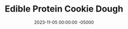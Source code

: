 ---
layout: post
title:  "Edible Protein Cookie Dough"
date:   2023-11-05 00:00:00 -05000
categories: 
- Recipes
- Protein Powder
permalink: /recipes/protein-cookie-dough
image: /assets/Food/Protein Powder/Cookie Dough/cookie-dough.jpg
ing: cookiedough-ing
facts: cookiedough-facts
Prep: 20
Rest: 
Cook: 
Source1: 
Source2: 
tags: 
- edible cookie dough
- cookie dough
- gluten free
- chopped chocolate
- chocolate chip
- raw
- protein powder
- casein
- coconut oil
- cocoa powder
- oat flour
- oats
Description: This edible cookie dough is so simple, and a much healthier way to enjoy a classic treat. They use casein protein as the flour, but for a non protein version, you can use oat flour. I decided to make some homemade chocolate here, but feel free to swap that with some chocolate chips too.
Instructions: 
- Start by preparing your chocolate. In a microwave safe bowl, melt the coconut oil. Combine with the rest of the chocolate ingredients - cocoa powder, sweeteners (stevia/monkfruit and honey), and a small pinch of salt<br><br>

- Line a Tupperware with parchment paper. Use a silicone spatula to scrape all the melted chocolate into the pan. Freeze to harden<br><br>

- For the cookie dough, combine the ingredients in a medium bowl in the following order - applesauce, honey, vanilla, monk fruit or stevia, and salt.  If you have some, 1/4 tsp (1.25 g) butter extract would work great here as well.<br><br>

- For your flour, use oats for the standard version, or casein for the protein version. Casein absorbs a lot of liquid, so you will need some milk too. If you're using oats, use 120 g and no milk.  For casein, use 60g protein and 60 g almond milk<br><br>

- Chop up your chocolate, and fold into the cookie dough. Roll into balls, transfer to an airtight bag or container, and enjoy
---